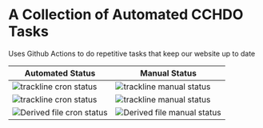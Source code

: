 A Collection of Automated CCHDO Tasks
====
Uses Github Actions to do repetitive tasks that keep our website up to date

Automated Status | Manual Status
--- | ---
![trackline cron status](https://github.com/cchdo/robots/actions/workflows/update-cchdo-tracklines.yml/badge.svg?event=schedule) | ![trackline manual status](https://github.com/cchdo/robots/actions/workflows/update-cchdo-tracklines.yml/badge.svg?event=workflow_dispatch)
![trackline cron status](https://github.com/cchdo/robots/actions/workflows/update-cchdo-sumfiles.yml/badge.svg?event=schedule) | ![trackline manual status](https://github.com/cchdo/robots/actions/workflows/update-cchdo-sumfiles.yml/badge.svg?event=workflow_dispatch)
![Derived file cron status](https://github.com/cchdo/robots/actions/workflows/update-cchdo-cf-derived.yml/badge.svg?event=schedule) | ![Derived file manual status](https://github.com/cchdo/robots/actions/workflows/update-cf-derived.yml/badge.svg?event=workflow_dispatch)